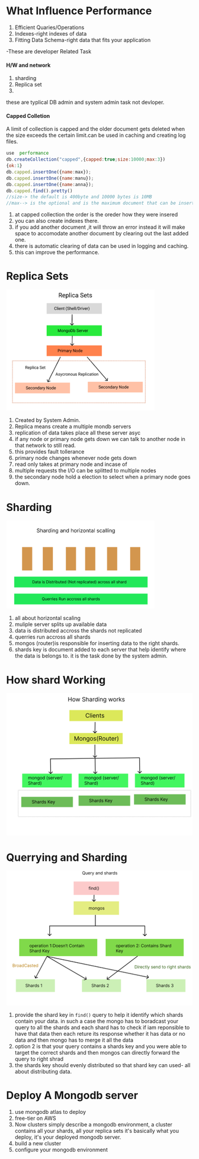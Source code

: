 # What Influence Performance
1. Efficient Quaries/Operations
2. Indexes-right indexes of data
3. Fitting Data Schema-right data that fits your application

-These are developer Related Task
#### H/W and network
1. sharding
2. Replica set
3. 
these are typlical DB admin and system admin task not devloper.

#### Capped Colletion
A limit of collection is capped and the older 
document gets deleted when the size exceeds the certain
limit.can be used in caching and creating log files.

```js
use  performance
db.createCollection("capped",{capped:true;size:10000;max:3})
{ok:1}
db.capped.insertOne({name:max});
db.capped.insertOne({name:manu});
db.capped.insertOne({name:anna});
db.capped.find().pretty()
//size-> the default is 400byte and 10000 bytes is 10MB
//max--> is the optional and is the maximum document that can be inserted
```
1. at capped collection the order is the oreder how they were insered
2. you can also create indexes there.
3. if you add another document ,it will throw an error instead it will make space to accomodate another document by clearing out the last added one.
4. there is automatic clearing of data can be used in logging and caching.
5. this can improve the performance.

# Replica Sets
<img src="assets/ReplicaSets.png"  width ="400px" hight="400px" object-fit="contain"/>

1. Created by System Admin.
2. Replica means create a multiple mondb servers
3. replication of data takes place all these server asyc
4. if any node or primary node gets down we can talk to another node in that network to still read.
5. this provides fault tollerance
6. primary node changes whenever node gets down
7. read only takes at primary node and incase of
8. multiple requests the I/O can be splitted to multiple nodes
9. the secondary node hold a election to select when a primary node goes down.



# Sharding
<img src="assets/sharding-replica.png" width ="400px" hight="400px" object-fit="contain"/>

1. all about horizontal scaling
2. muliple server splits up available data
3. data is distributed accross the shards not replicated
4. querries run accross all shards
5. mongos (router)is responsible for inserting data to the right shards.
6. shards key is document added to each server that help identify where the data is belongs to. it is the task done by the system admin.
   
# How shard Working
![](assets/how-shard-working.png)

# Querrying and Sharding
![](assets/Directly%20send%20to%20right%20shards.png)

1. provide the shard key in `find()` query to help it identify which shards contain your data. in such a case the mongo has to boradcast your query to all the shards and each shard has to check if iam reponsible to have that data then each reture its response whether it has data or no data and then mongo has to merge it all the data
2. option 2 is that your query contains a shards key and you were able to target the correct shards and then mongos can directly forward the query to right shrad
3. the shards key should evenly distributed so that shard key can used- all about distributing data.
   
# Deploy A Mongodb server
1. use mongodb atlas to deploy 
2. free-tier on AWS
3. Now clusters simply describe a mongodb environment,
a cluster contains all your shards, all your replica sets
it's basically what you deploy, it's your deployed mongodb server.
4. build a new cluster 
5.  configure your mongodb environment

